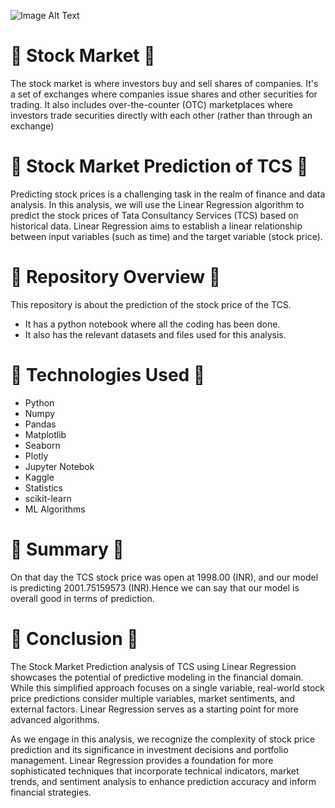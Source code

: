 ![Image Alt Text](https://github.com/GayasuddinMohd/CodeClause_Stock_Market_Prediction/blob/main/1082094-top-wallstreet-wallpaper-2816x1880-macbook.jpg?raw=true)

# 🌼  Stock Market  🌼
The stock market is where investors buy and sell shares of companies. It's a set of exchanges where companies issue shares and other securities for trading. It also includes over-the-counter (OTC) marketplaces where investors trade securities directly with each other (rather than through an exchange)

# 🌼  Stock Market Prediction of TCS  🌼
Predicting stock prices is a challenging task in the realm of finance and data analysis. In this analysis, we will use the Linear Regression algorithm to predict the stock prices of Tata Consultancy Services (TCS) based on historical data. Linear Regression aims to establish a linear relationship between input variables (such as time) and the target variable (stock price).

# 🌼  Repository Overview  🌼
This repository is about the prediction of the stock price of the TCS.
   - It has a python notebook where all the coding has been done.
   - It also has the relevant datasets and files used for this analysis.

# 🌼  Technologies Used  🌼
* Python
* Numpy
* Pandas
* Matplotlib
* Seaborn
* Plotly
* Jupyter Notebok
* Kaggle
* Statistics
* scikit-learn
* ML Algorithms

 # 🌼  Summary  🌼
 On that day the TCS stock price was open at 1998.00 (INR), and our model is predicting 2001.75159573 (INR).Hence we can say that our model is overall good in terms of prediction.

# 🌼  Conclusion  🌼
The Stock Market Prediction analysis of TCS using Linear Regression showcases the potential of predictive modeling in the financial domain. While this simplified approach focuses on a single variable, real-world stock price predictions consider multiple variables, market sentiments, and external factors. Linear Regression serves as a starting point for more advanced algorithms.

As we engage in this analysis, we recognize the complexity of stock price prediction and its significance in investment decisions and portfolio management. Linear Regression provides a foundation for more sophisticated techniques that incorporate technical indicators, market trends, and sentiment analysis to enhance prediction accuracy and inform financial strategies.
 
